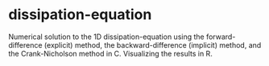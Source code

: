 dissipation-equation
====================

Numerical solution to the 1D dissipation-equation using the forward-difference (explicit) method, the backward-difference (implicit) method, and the Crank-Nicholson method in C. Visualizing the results in R.
